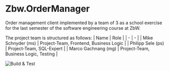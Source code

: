 # Zbw.OrderManager
Order management client implemented by a team of 3 as a school exercise for the last semester of the software engineering course at ZbW.

The project team is structured as follows:
| Name   |  Role |
| - | - |
| Mike Schnyder (ms) | Project-Team, Frontend, Business Logic |
| Philipp Sele (ps) | Project-Team, SQL-Expert |
| Marco Gachnang (mg) | Project-Team, Business Logic, Testing |


![Build & Test](https://github.com/MasterAzazel/Zbw.OrderManager/actions/workflows/main.yml/badge.svg)